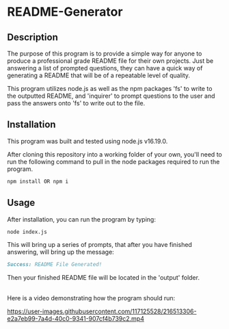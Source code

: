 # README-Generator

## Description

The purpose of this program is to provide a simple way for anyone to produce a professional grade README file for their own projects. Just be answering a list of prompted questions, they can have a quick way of generating a README that will be of a repeatable level of quality. 

This program utilizes node.js as well as the npm packages 'fs' to write to the outputted README, and 'inquirer' to prompt questions to the user and pass the answers onto 'fs' to write out to the file.

## Installation

This program was built and tested using node.js v16.19.0.

After cloning this repository into a working folder of your own, you'll need to run the following command to pull in the node packages required to run the program.

```md
npm install OR npm i
```

## Usage

After installation, you can run the program by typing:

```md
node index.js
```

This will bring up a series of prompts, that after you have finished answering, will bring up the message:

```md
Success: README File Generated!
```

Then your finished README file will be located in the 'output' folder.

<br>
Here is a video demonstrating how the program should run:

https://user-images.githubusercontent.com/117125528/216513306-e2a7eb99-7a4d-40c0-9341-907cf4b739c2.mp4
